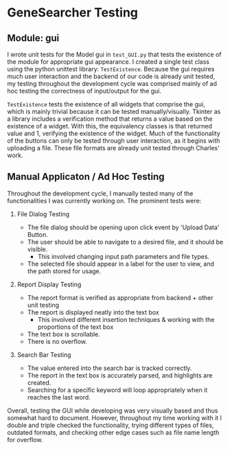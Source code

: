 # GeneSearcher Testing

## Module: gui

I wrote unit tests for the Model gui in `test_GUI.py` that tests the existence of the module for appropriate gui appearance. I created a single test class using the python unittest library:
`TestExistence`. Because the gui requires much user interaction and the backend of our code is already unit tested, my testing throughout the development cycle was comprised mainly of ad hoc testing the correctness of input/output for the gui.

`TestExistence` tests the existence of all widgets that comprise the gui, which is mainly trivial because it can be tested manually/visually. Tkinter as a library includes a verification method that returns a value based on the existence of a widget. With this, the equivalency classes is that returned value and 1, verifying the existence of the widget. Much of the functionality of the buttons can only be tested through user interaction, as it begins with uploading a file. These file formats are already unit tested through Charles' work.

## Manual Applicaton / Ad Hoc Testing

Throughout the development cycle, I manually tested many of the functionalities I was currently working on. The prominent tests were:

1. File Dialog Testing
    * The file dialog should be opening upon click event by 'Upload Data' Button.
    * The user should be able to navigate to a desired file, and it should be visible.
        * This involved changing input path parameters and file types.
    * The selected file should appear in a label for the user to view, and the path stored for usage.

2. Report Display Testing
    * The report format is verified as appropriate from backend + other unit testing
    * The report is displayed neatly into the text box
        * This involved different insertion techniques & working with the proportions of the text box
    * The text box is scrollable.
    * There is no overflow.

3. Search Bar Testing
    * The value entered into the search bar is tracked correctly.
    * The report in the text box is accurately parsed, and highlights are created.
    * Searching for a specific keyword will loop appropriately when it reaches the last word.

Overall, testing the GUI while developing was very visually based and thus somewhat hard to document. However, throughout my time working with it I double and triple checked the functionality, trying different types of files, outdated formats, and checking other edge cases such as file name length for overflow.